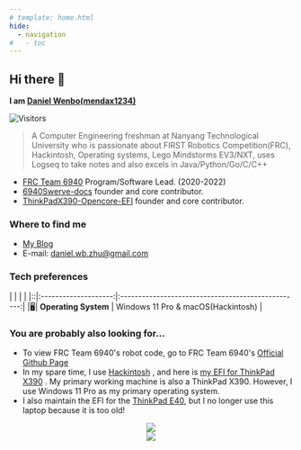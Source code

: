 ```yaml
---
# template: home.html
hide:
  - navigation
#   - toc
---
```


## Hi there 👋

**I am [Daniel Wenbo(mendax1234)](https://mendax1234.github.io/)**

<!-- ![visitors](https://visitor-badge.glitch.me/badge?page_id=mendax1234.mendax1234) -->
![Visitors](https://api.visitorbadge.io/api/visitors?path=https%3A%2F%2Fgithub.com%2Fmendax1234&countColor=%23263759)

> A Computer Engineering freshman at Nanyang Technological University who is
passionate about FIRST Robotics Competition(FRC), Hackintosh, Operating systems,
Lego Mindstorms EV3/NXT, uses Logseq to take notes and also excels in
Java/Python/Go/C/C++

- [FRC Team 6940](https://github.com/Team6940) Program/Software Lead.
(2020-2022)
- [6940Swerve-docs](https://github.com/mendax1234/6940Swerve-docs) founder and
core contributor.
- [ThinkPadX390-Opencore-EFI](https://github.com/mendax1234/ThinkpadX390-Opencore-EFI)
founder and core contributor.

### Where to find me

- [My Blog](https://mendax1234.github.io/blog/)
- E-mail: daniel.wb.zhu@gmail.com

### Tech preferences

|  |                      |                                                    |
|::|:--------------------:|:--------------------------------------------------:|
|🖥| **Operating System** | Windows 11 Pro & macOS(Hackintosh)                 |

### You are probably also looking for...

- To view FRC Team 6940's robot code, go to FRC Team 6940's
[Official Github Page](https://github.com/Team6940)
- In my spare time, I use [Hackintosh](https://en.wikipedia.org/wiki/Hackintosh)
, and here is [my EFI for ThinkPad X390](https://github.com/mendax1234/ThinkpadX390-Opencore-EFI)
. My primary working machine is also a ThinkPad X390. However, I use Windows 11
Pro as my primary operating system.
- I also maintain the EFI for the [ThinkPad E40](https://github.com/mendax1234/ThinkPadE40-Clover-EFI), but I no longer use this laptop because it is too old!

<center><img src="https://github-readme-stats.vercel.app/api?username=mendax1234&show_icons=true&line_height=27&count_private=true&title_color=ffffff&text_color=c9cacc&icon_color=2bbc8a&bg_color=1d1f21"></center>

<center><img src="https://github-readme-stats.vercel.app/api/top-langs/?username=mendax1234&hide=java,html,tex&title_color=ffffff&text_color=c9cacc&icon_color=2bbc8a&bg_color=1d1f21&langs_count=3"></center>
